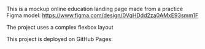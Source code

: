 This is a mockup online education landing page made from a practice Figma model: https://www.figma.com/design/0VqHDdd2za0AMxE93smm1F

The project uses a complex flexbox layout

This project is deployed on GitHub Pages: 

